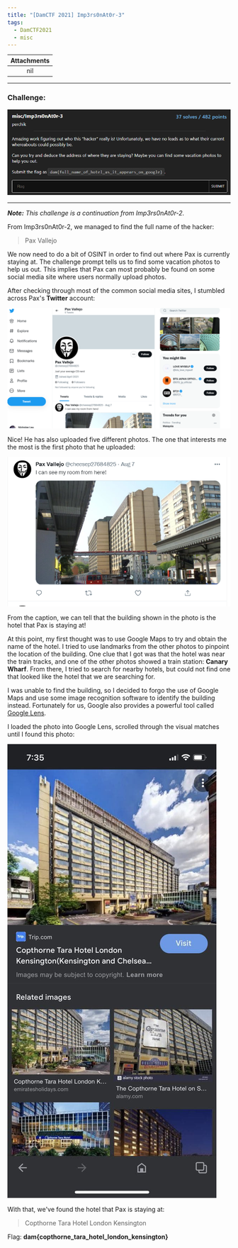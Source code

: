 ```yaml
---
title: "[DamCTF 2021] Imp3rs0nAt0r-3"
tags:
  - DamCTF2021
  - misc
---
```


| Attachments |
| :---------: |
|     nil     |

---

### Challenge:

![screenshot1](../assets/images/DAM2021_Imp3rs0nAt0r-3/screenshot1.png)

---

***Note:** This challenge is a continuation from Imp3rs0nAt0r-2.*

From Imp3rs0nAt0r-2, we managed to find the full name of the hacker:

> Pax Vallejo

We now need to do a bit of OSINT in order to find out where Pax is currently staying at. The challenge prompt tells us to find some vacation photos to help us out. This implies that Pax can most probably be found on some social media site where users normally upload photos.

After checking through most of the common social media sites, I stumbled across Pax's **Twitter** account:

![screenshot2](../assets/images/DAM2021_Imp3rs0nAt0r-3/screenshot2.png)

Nice! He has also uploaded five different photos. The one that interests me the most is the first photo that he uploaded:

![screenshot3](../assets/images/DAM2021_Imp3rs0nAt0r-3/screenshot3.png)

From the caption, we can tell that the building shown in the photo is the hotel that Pax is staying at!

At this point, my first thought was to use Google Maps to try and obtain the name of the hotel. I tried to use landmarks from the other photos to pinpoint the location of the building. One clue that I got was that the hotel was near the train tracks, and one of the other photos showed a train station: **Canary Wharf**. From there, I tried to search for nearby hotels, but could not find one that looked like the hotel that we are searching for.

I was unable to find the building, so I decided to forgo the use of Google Maps and use some image recognition software to identify the building instead. Fortunately for us, Google also provides a powerful tool called [Google Lens](https://lens.google/).

I loaded the photo into Google Lens, scrolled through the visual matches until I found this photo:

![screenshot4](../assets/images/DAM2021_Imp3rs0nAt0r-3/screenshot4.png)

With that, we've found the hotel that Pax is staying at:

> Copthorne Tara Hotel London Kensington 

Flag: **dam{copthorne_tara_hotel_london_kensington}**



